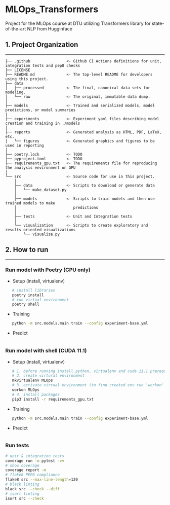 MLOps_Transformers
==============================

Project for the MLOps course at DTU utilizing Transformers library for state-of-the-art NLP from Hugginface

## 1. Project Organization
------------

    ├── .github                <- Github CI Actions definitions for unit, integration tests and pep8 checks
    ├── LICENSE
    ├── README.md              <- The top-level README for developers using this project.
    ├── data
    │   ├── processed          <- The final, canonical data sets for modeling.
    │   └── raw                <- The original, immutable data dump.
    │
    ├── models                 <- Trained and serialized models, model predictions, or model summaries
    |
    ├── experiments            <- Experiment yaml files describing model creation and training in ./models
    │
    ├── reports                <- Generated analysis as HTML, PDF, LaTeX, etc.
    │   └── figures            <- Generated graphics and figures to be used in reporting
    │
    ├── poetry.lock            <- TODO
    ├── pyproject.toml         <- TODO
    ├── requirements_gpu.txt   <- The requirements file for reproducing the analysis environment on GPU
    │
    └── src                    <- Source code for use in this project.
        │
        ├── data               <- Scripts to download or generate data
        │   └── make_dataset.py
        │
        ├── models             <- Scripts to train models and then use trained models to make
        │                         predictions
        │
        ├── tests              <- Unit and Integration tests
        │
        └── visualization      <- Scripts to create exploratory and results oriented visualizations
            └── visualize.py



## 2. How to run
------------
### Run model with Poetry (CPU only)
- Setup (install, virtualenv)
```bash
   # install libraries
   poetry install
   # run virtual environment
   poetry shell
```
- Training
```bash
   python -m src.models.main train --config experiment-base.yml
```
- Predict
```bash

```

### Run model with shell (CUDA 11.1)
- Setup (install, virtualenv)
```bash
   # 1. before running install python, virtualenv and cuda 11.1 prerequisites
   # 2. create virtural environment
   mkvirtualenv MLOps
   # 3. activate virtual environment (to find created env run 'workon' without arguments)
   workon MLOps
   # 4. install packages
   pip3 install -r requirements_gpu.txt
```
- Training
```bash
   python -m src.models.main train --config experiment-base.yml   
```
- Predict
```bash

```

### Run tests
```bash
# unit & integration tests
coverage run -m pytest -vv
# show coverage
coverage report -m
# flake8 PEP8 compliance
flake8 src --max-line-length=120
# black linting
black src --check --diff
# isort linting
isort src --check
```
